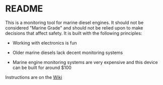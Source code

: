 # README #

This is a monitoring tool for marine diesel engines.  It should not be considered "Marine Grade" and should not be relied upon to make decisions that affect safety.  It is built with the following principles:

*  Working with electronics is fun

*  Older marine diesels lack decent monitoring systems

*  Marine engine monitoring systems are very expensive and this device can be built for around $100

Instructions are on the [Wiki](https://bitbucket.org/R_P_Ryan/enginemonitor/wiki/Home)